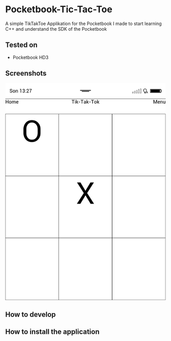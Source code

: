 # Pocketbook-Tic-Tac-Toe

A simple TikTakToe Applikation for the Pocketbook I made to start learning C++ and understand the SDK of the Pocketbook


## Tested on
* Pocketbook HD3

## Screenshots
![Screenshot 1](/screenshots/1.bmp?raw=true "Pocketbook Screenshot")



## How to develop


## How to install the application
